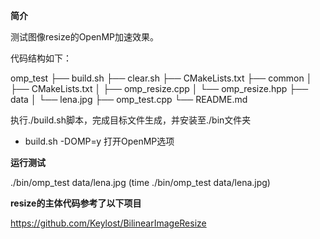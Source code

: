 **简介**

测试图像resize的OpenMP加速效果。

代码结构如下：

omp_test
├── build.sh
├── clear.sh
├── CMakeLists.txt
├── common
│   ├── CMakeLists.txt
│   ├── omp_resize.cpp
│   └── omp_resize.hpp
├── data
│   └── lena.jpg
├── omp_test.cpp
└── README.md

执行./build.sh脚本，完成目标文件生成，并安装至./bin文件夹

* build.sh -DOMP=y 打开OpenMP选项

**运行测试**

./bin/omp_test data/lena.jpg
(time ./bin/omp_test data/lena.jpg)

**resize的主体代码参考了以下项目**

https://github.com/Keylost/BilinearImageResize
